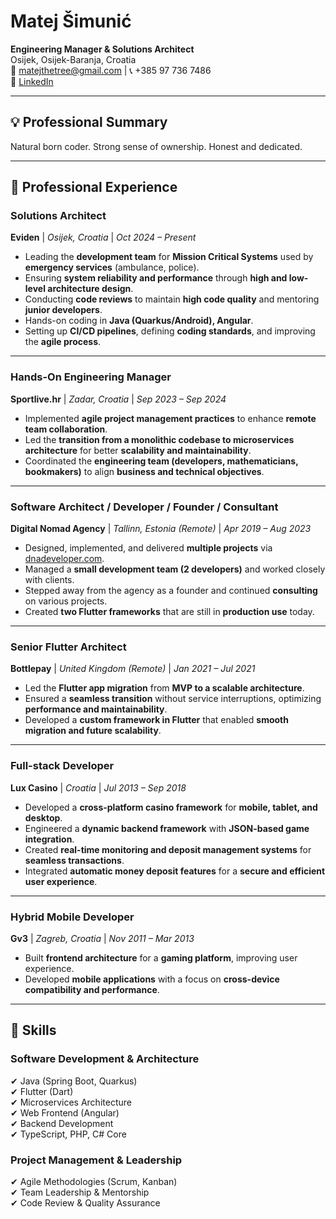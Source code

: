 # Matej Šimunić
**Engineering Manager & Solutions Architect**  
Osijek, Osijek-Baranja, Croatia  
📧 matejthetree@gmail.com | 📞 +385 97 736 7486  
🔗 [LinkedIn](www.linkedin.com/in/matej0909)

---

## 💡 Professional Summary

Natural born coder. Strong sense of ownership. Honest and dedicated. 

---

## 🚀 Professional Experience

### **Solutions Architect**
**Eviden** | *Osijek, Croatia* | *Oct 2024 – Present*
- Leading the **development team** for **Mission Critical Systems** used by **emergency services** (ambulance, police).
- Ensuring **system reliability and performance** through **high and low-level architecture design**.
- Conducting **code reviews** to maintain **high code quality** and mentoring **junior developers**.
- Hands-on coding in **Java (Quarkus/Android), Angular**.
- Setting up **CI/CD pipelines**, defining **coding standards**, and improving the **agile process**.

---

### **Hands-On Engineering Manager**
**Sportlive.hr** | *Zadar, Croatia* | *Sep 2023 – Sep 2024*
- Implemented **agile project management practices** to enhance **remote team collaboration**.
- Led the **transition from a monolithic codebase to microservices architecture** for better **scalability and maintainability**.
- Coordinated the **engineering team (developers, mathematicians, bookmakers)** to align **business and technical objectives**.

---

### **Software Architect / Developer / Founder / Consultant**
**Digital Nomad Agency** | *Tallinn, Estonia (Remote)* | *Apr 2019 – Aug 2023*
- Designed, implemented, and delivered **multiple projects** via [dnadeveloper.com](https://dnadeveloper.com).
- Managed a **small development team (2 developers)** and worked closely with clients.
- Stepped away from the agency as a founder and continued **consulting** on various projects.
- Created **two Flutter frameworks** that are still in **production use** today.

---

### **Senior Flutter Architect**
**Bottlepay** | *United Kingdom (Remote)* | *Jan 2021 – Jul 2021*
- Led the **Flutter app migration** from **MVP to a scalable architecture**.
- Ensured a **seamless transition** without service interruptions, optimizing **performance and maintainability**.
- Developed a **custom framework in Flutter** that enabled **smooth migration and future scalability**.

---

### **Full-stack Developer**
**Lux Casino** | *Croatia* | *Jul 2013 – Sep 2018*
- Developed a **cross-platform casino framework** for **mobile, tablet, and desktop**.
- Engineered a **dynamic backend framework** with **JSON-based game integration**.
- Created **real-time monitoring and deposit management systems** for **seamless transactions**.
- Integrated **automatic money deposit features** for a **secure and efficient user experience**.

---

### **Hybrid Mobile Developer**
**Gv3** | *Zagreb, Croatia* | *Nov 2011 – Mar 2013*
- Built **frontend architecture** for a **gaming platform**, improving user experience.
- Developed **mobile applications** with a focus on **cross-device compatibility and performance**.

---

## 🔧 Skills

### **Software Development & Architecture**
✔ Java (Spring Boot, Quarkus)  
✔ Flutter (Dart)  
✔ Microservices Architecture  
✔ Web Frontend (Angular)  
✔ Backend Development  
✔ TypeScript, PHP, C# Core

### **Project Management & Leadership**
✔ Agile Methodologies (Scrum, Kanban)  
✔ Team Leadership & Mentorship  
✔ Code Review & Quality Assurance  
